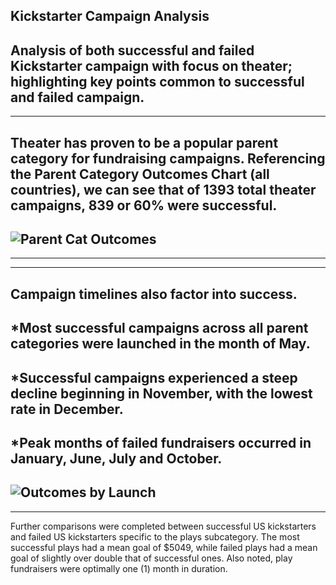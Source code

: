 Kickstarter Campaign Analysis
---
Analysis of both successful and failed Kickstarter campaign with focus on theater; highlighting key points common to successful and failed campaign.
---
---
Theater has proven to be a popular parent category for fundraising campaigns. Referencing the Parent Category Outcomes Chart (all countries), we can see that of 1393 total theater campaigns, 839 or 60% were successful. 
---
![Parent Cat Outcomes](https://user-images.githubusercontent.com/112881617/194424966-5a506801-fd15-4ead-b394-7cee21ae2986.png)
---
---
---
Campaign timelines also factor into success.
---
*Most successful campaigns across all parent categories were launched in the month of May.
---
*Successful campaigns experienced a steep decline beginning in November, with the lowest rate in December.
---
*Peak months of failed fundraisers occurred in January, June, July and October. 
---
![Outcomes by Launch](https://user-images.githubusercontent.com/112881617/194425079-53cf6af4-c791-4bba-93ff-ab4e09a53c61.png)
---
---
Further comparisons were completed between successful US kickstarters and failed US kickstarters specific to the plays subcategory. The most successful plays had a mean goal of $5049, while failed plays had a mean goal of slightly over double that of successful ones. Also noted, play fundraisers were optimally one (1) month in duration.
